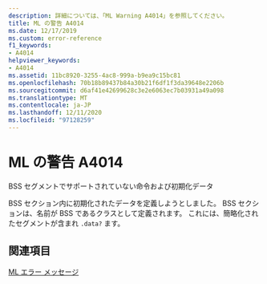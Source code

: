 ```yaml
---
description: 詳細については、「ML Warning A4014」を参照してください。
title: ML の警告 A4014
ms.date: 12/17/2019
ms.custom: error-reference
f1_keywords:
- A4014
helpviewer_keywords:
- A4014
ms.assetid: 11bc8920-3255-4ac8-999a-b9ea9c15bc81
ms.openlocfilehash: 70b18b89437b84a30b21f6df1f3da39648e2206b
ms.sourcegitcommit: d6af41e42699628c3e2e6063ec7b03931a49a098
ms.translationtype: MT
ms.contentlocale: ja-JP
ms.lasthandoff: 12/11/2020
ms.locfileid: "97128259"
---
```

# <a name="ml-warning-a4014"></a>ML の警告 A4014

BSS セグメントでサポートされていない命令および初期化データ

BSS セクション内に初期化されたデータを定義しようとしました。  BSS セクションは、名前が BSS であるクラスとして定義されます。  これには、簡略化されたセグメントが含まれ `.data?` ます。

## <a name="see-also"></a>関連項目

[ML エラー メッセージ](ml-error-messages.md)
